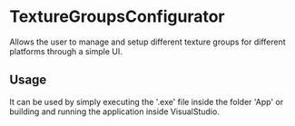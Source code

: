 # TextureGroupsConfigurator
 Allows the user to manage and setup different texture groups for different platforms through a simple UI.
 
## Usage
 It can be used by simply executing the '.exe' file inside the folder 'App' or building and running the application inside VisualStudio.
 